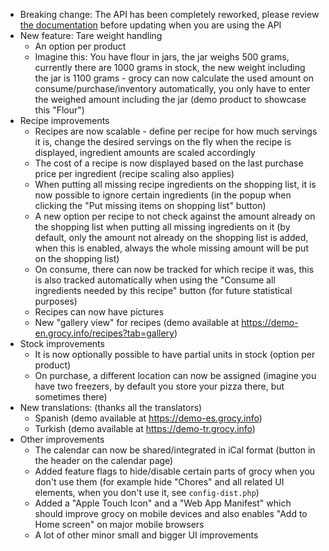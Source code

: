 - Breaking change: The API has been completely reworked, please review [the documentation](https://demo-en.grocy.info/api) before updating when you are using the API
- New feature: Tare weight handling
  - An option per product
  - Imagine this: You have flour in jars, the jar weighs 500 grams, currently there are 1000 grams in stock, the new weight including the jar is 1100 grams - grocy can now calculate the used amount on consume/purchase/inventory automatically, you only have to enter the weighed amount including the jar (demo product to showcase this "Flour")
- Recipe improvements
  - Recipes are now scalable - define per recipe for how much servings it is, change the desired servings on the fly when the recipe is displayed, ingredient amounts are scaled accordingly
  - The cost of a recipe is now displayed based on the last purchase price per ingredient (recipe scaling also applies)
  - When putting all missing recipe ingredients on the shopping list, it is now possible to ignore certain ingredients (in the popup when clicking the "Put missing items on shopping list" button)
  - A new option per recipe to not check against the amount already on the shopping list when putting all missing ingredients on it (by default, only the amount not already on the shopping list is added, when this is enabled, always the whole missing amount will be put on the shopping list)
  - On consume, there can now be tracked for which recipe it was, this is also tracked automatically when using the "Consume all ingredients needed by this recipe" button (for future statistical purposes)
  - Recipes can now have pictures
  - New "gallery view" for recipes (demo available at https://demo-en.grocy.info/recipes?tab=gallery)
- Stock improvements
  - It is now optionally possible to have partial units in stock (option per product)
  - On purchase, a different location can now be assigned (imagine you have two freezers, by default you store your pizza there, but sometimes there)
- New translations: (thanks all the translators)
  - Spanish (demo available at https://demo-es.grocy.info)
  - Turkish (demo available at https://demo-tr.grocy.info)
- Other improvements
  - The calendar can now be shared/integrated in iCal format (button in the header on the calendar page)
  - Added feature flags to hide/disable certain parts of grocy when you don't use them (for example hide "Chores" and all related UI elements, when you don't use it, see `config-dist.php`)
  - Added a "Apple Touch Icon" and a "Web App Manifest" which should improve grocy on mobile devices and also enables "Add to Home screen" on major mobile browsers
  - A lot of other minor small and bigger UI improvements
